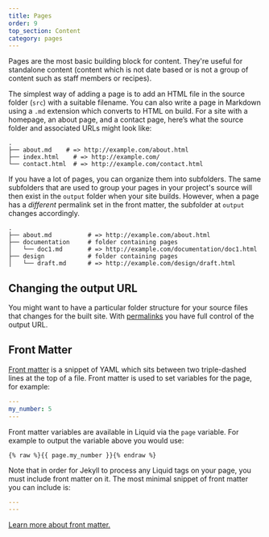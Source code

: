 ```yaml
---
title: Pages
order: 9
top_section: Content
category: pages
---
```


Pages are the most basic building block for content. They're useful for standalone
content (content which is not date based or is not a group of content such as staff
members or recipes).

The simplest way of adding a page is to add an HTML file in the source
folder (`src`) with a suitable filename. You can also write a page in Markdown using
a `.md` extension which converts to HTML on build. For a site with
a homepage, an about page, and a contact page, here’s what the source folder
and associated URLs might look like:

```
.
├── about.md    # => http://example.com/about.html
├── index.html    # => http://example.com/
└── contact.html  # => http://example.com/contact.html
```

If you have a lot of pages, you can organize them into subfolders. The same subfolders that are used to group your pages in your project's source will then exist in the `output` folder when your site builds. However, when a page has a *different* permalink set in the front matter, the subfolder at `output` changes accordingly.

```
.
├── about.md          # => http://example.com/about.html
├── documentation     # folder containing pages
│   └── doc1.md       # => http://example.com/documentation/doc1.html
├── design            # folder containing pages
│   └── draft.md      # => http://example.com/design/draft.html
```

## Changing the output URL

You might want to have a particular folder structure for your source files that changes for the built site. With [permalinks](/docs/structure/permalinks) you have full control of the output URL.

## Front Matter

[Front matter](/docs/front-matter) is a snippet of YAML which sits between two triple-dashed lines at the top of a file. Front matter is used to set variables for the page, for example:

```yaml
---
my_number: 5
---
```

Front matter variables are available in Liquid via the `page` variable. For example to output the variable above you would use:

```liquid
{% raw %}{{ page.my_number }}{% endraw %}
```

Note that in order for Jekyll to process any Liquid tags on your page, you must include front matter on it. The most minimal snippet of front matter you can include is:

```yaml
---
---
```

[Learn more about front matter.](/docs/front-matter/)
